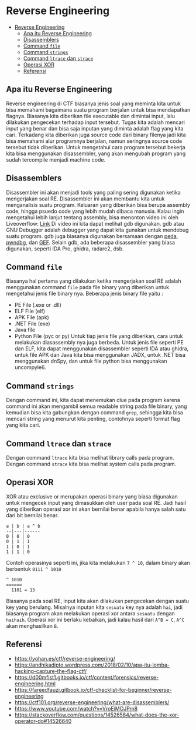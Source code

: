 # Reverse Engineering

- [Reverse Engineering](#reverse-engineering)
  - [Apa itu Reverse Engineering](#apa-itu-reverse-engineering)
  - [Disassemblers](#disassemblers)
  - [Command `file`](#command-file)
  - [Command `strings`](#command-strings)
  - [Command `ltrace` dan `strace`](#command-ltrace-dan-strace)
  - [Operasi XOR](#operasi-xor)
  - [Referensi](#referensi)

## Apa itu Reverse Engineering
Reverse engineering di CTF biasanya jenis soal yang meminta kita untuk bisa memahami bagaimana suatu program berjalan untuk bisa mendapatkan flagnya. Biasanya kita diberikan file executable dan dimintai input, lalu dilakukan pengecekan terhadap input tersebut. Tugas kita adalah mencari input yang benar dan bisa saja inputan yang diminta adalah flag yang kita cari.
Terkadang kita diberikan juga source code dari binary filenya jadi kita bisa memahami alur programnya berjalan, namun seringnya source code tersebut tidak diberikan. Untuk mengetahui cara program tersebut bekerja kita bisa menggunakan disassembler, yang akan mengubah program yang sudah tercompile menjadi machine code.

## Disassemblers
Disassembler ini akan menjadi tools yang paling sering digunakan ketika mengerjakan soal RE. Disassembler ini akan membantu kita untuk menganalisis suatu program. Keluaran yang diberikan bisa berupa assembly code, hingga psuedo code yang lebih mudah dibaca manusia. Kalau ingin mengetahui lebih lanjut tentang assembly, bisa menonton video ini oleh Liveoverflow: [Link](https://www.youtube.com/watch?v=VroEiMOJPm8)
Di video ini kita dapat melihat gdb digunakan. gdb atau GNU Debugger adalah debugger yang dapat kita gunakan untuk mendebug suatu program. gdb juga biasanya digunakan bersamaan dengan [peda](https://github.com/longld/peda), [pwndbg](https://github.com/pwndbg/pwndbg), dan [GEF](https://github.com/hugsy/gef).
Selain gdb, ada beberapa disassembler yang biasa digunakan, seperti IDA Pro, ghidra, radare2, dsb.

## Command `file`
Biasanya hal pertama yang dilakukan ketika mengerjakan soal RE adalah menggunakan command `file` pada file binary yang diberikan untuk mengetahui jenis file binary nya. Beberapa jenis binary file yaitu :
- PE File (.exe or .dll)
- ELF File (elf)
- APK File (apk)
- .NET File (exe)
- Java file
- Python File (pyc or py)
Untuk tiap jenis file yang diberikan, cara untuk melakukan diasassembly nya juga berbeda. Untuk jenis file seperti PE dan ELF, kita dapat menggunakan disassembler seperti IDA atau ghidra, untuk file APK dan Java kita bisa menggunakan JADX, untuk .NET bisa menggunakan dnSpy, dan untuk file python bisa menggunakan uncompyle6.

## Command `strings`
Dengan command ini, kita dapat menemukan clue pada program karena command ini akan mengambil semua readable string pada file binary, yang kemudian bisa kita gabungkan dengan command `grep`, sehingga kita bisa mencari string yang menurut kita penting, contohnya seperti format flag yang kita cari.

## Command `ltrace` dan `strace`
Dengan command `ltrace` kita bisa melihat library calls pada program. Dengan command `strace` kita bisa melihat system calls pada program.

## Operasi XOR
XOR atau exclusive or merupakan operasi binary yang biasa digunakan untuk mengecek input yang dimasukkan oleh user pada soal RE. Jadi hasil yang diberikan operasi xor ini akan bernilai benar apabila hanya salah satu dari bit bernilai benar.
```
a | b | a ^ b
--|---|------
0 | 0 | 0
0 | 1 | 1
1 | 0 | 1
1 | 1 | 0
```
Contoh operasinya seperti ini, jika kita melakukan `7 ^ 10`, dalam binary akan berbentuk `0111 ^ 1010`
```  0111
^ 1010
======
  1101 = 13
```
Biasanya pada soal RE, input kita akan dilakukan pengecekan dengan suatu key yang berulang. Misalnya inputan kita `sesuatu` key nya adalah `hai`, jadi biasanya program akan melakukan operasi xor antara `sesuatu` dengan `haihaih`. Operasi xor ini berlaku kebalkan, jadi kalau hasil dari `A^B = C`, `A^C` akan menghasilkan `B`.

## Referensi
- https://yohan.es/ctf/reverse-engineering/
- https://andhikadipto.wordpress.com/2018/02/10/apa-itu-lomba-hacking-capture-the-flag-ctf/
- https://d00mfist1.gitbooks.io/ctf/content/forensics/reverse-engineering.html
- https://fareedfauzi.gitbook.io/ctf-checklist-for-beginner/reverse-engineering
- https://ctf101.org/reverse-engineering/what-are-disassemblers/
- https://www.youtube.com/watch?v=VroEiMOJPm8
- https://stackoverflow.com/questions/14526584/what-does-the-xor-operator-do#14526640
